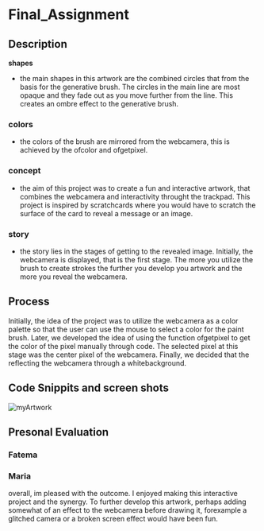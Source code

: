 # Final_Assignment
## Description
**shapes** 
- the main shapes in this artwork are the combined circles that from the basis for the generative brush. The circles in the main line are most opaque and they fade out as you move further from the line. This creates an ombre effect to the generative brush.
### colors
- the colors of the brush are mirrored from the webcamera, this is achieved by the ofcolor and ofgetpixel.
### concept
- the aim of this project was to create a fun and interactive artwork, that combines the webcamera and interactivity throught the trackpad. This project is inspired by scratchcards where you would have to scratch the surface of the card to reveal a message or an image.
### story
- the story lies in the stages of getting to the revealed image. Initially, the webcamera is displayed, that is the first stage. The more you utilize the brush to create strokes the further you develop you artwork and the more you reveal the webcamera.

## Process
Initially, the idea of the project was to utilize the webcamera as a color palette so that the user can use the mouse to select a color for the paint brush. Later, we developed the idea of using the function ofgetpixel to get the color of the pixel manually through code. The selected pixel at this stage was the center pixel of the webcamera. Finally, we decided that the reflecting the webcamera through a whitebackground.

## Code Snippits and screen shots
![myArtwork](https://user-images.githubusercontent.com/102983688/167426014-936103a0-c8ff-446d-8c4b-858d91c4cf1a.jpg)

## Presonal Evaluation
### Fatema
### Maria
overall, im pleased with the outcome. I enjoyed making this interactive project and the synergy. To further develop this artwork, perhaps adding somewhat of an effect to the webcamera before drawing it, forexample a glitched camera or a broken screen effect would have been fun. 
